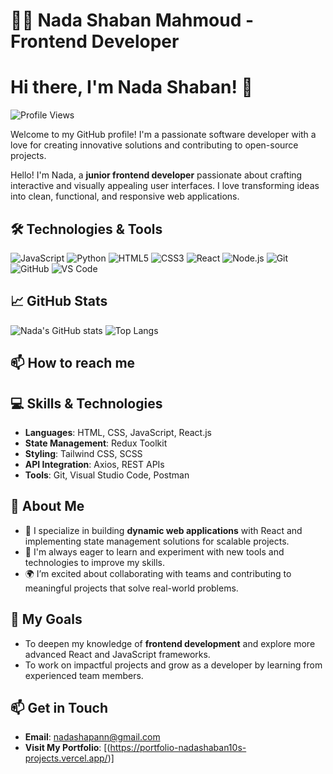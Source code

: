 # 👩‍💻 Nada Shaban Mahmoud - Frontend Developer
# Hi there, I'm Nada Shaban! 👋

![Profile Views](https://komarev.com/ghpvc/?username=nadashaban10&color=blueviolet)

Welcome to my GitHub profile! I'm a passionate software developer with a love for creating innovative solutions and contributing to open-source projects.


Hello! I'm Nada, a **junior frontend developer** passionate about crafting interactive and visually appealing user interfaces. I love transforming ideas into clean, functional, and responsive web applications.


## 🛠️ Technologies & Tools

![JavaScript](https://img.shields.io/badge/-JavaScript-F7DF1E?style=flat-square&logo=javascript&logoColor=black)
![Python](https://img.shields.io/badge/-Python-3776AB?style=flat-square&logo=python&logoColor=white)
![HTML5](https://img.shields.io/badge/-HTML5-E34F26?style=flat-square&logo=html5&logoColor=white)
![CSS3](https://img.shields.io/badge/-CSS3-1572B6?style=flat-square&logo=css3&logoColor=white)
![React](https://img.shields.io/badge/-React-61DAFB?style=flat-square&logo=react&logoColor=black)
![Node.js](https://img.shields.io/badge/-Node.js-339933?style=flat-square&logo=node.js&logoColor=white)
![Git](https://img.shields.io/badge/-Git-F05032?style=flat-square&logo=git&logoColor=white)
![GitHub](https://img.shields.io/badge/-GitHub-181717?style=flat-square&logo=github&logoColor=white)
![VS Code](https://img.shields.io/badge/-VS%20Code-007ACC?style=flat-square&logo=visual-studio-code&logoColor=white)

## 📈 GitHub Stats

![Nada's GitHub stats](https://github-readme-stats.vercel.app/api?username=nadashaban10&show_icons=true&theme=radical)
![Top Langs](https://github-readme-stats.vercel.app/api/top-langs/?username=nadashaban10&layout=compact&theme=radical)

## 📫 How to reach me


## 💻 Skills & Technologies

- **Languages**: HTML, CSS, JavaScript, React.js  
- **State Management**: Redux Toolkit  
- **Styling**: Tailwind CSS, SCSS  
- **API Integration**: Axios, REST APIs  
- **Tools**: Git, Visual Studio Code, Postman  

## 🌟 About Me

- 🚀 I specialize in building **dynamic web applications** with React and implementing state management solutions for scalable projects.  
- 📖 I'm always eager to learn and experiment with new tools and technologies to improve my skills.  
- 🌍 I’m excited about collaborating with teams and contributing to meaningful projects that solve real-world problems.  

## 🌱 My Goals

- To deepen my knowledge of **frontend development** and explore more advanced React and JavaScript frameworks.  
- To work on impactful projects and grow as a developer by learning from experienced team members.  

## 📫 Get in Touch

- **Email**: [nadashapann@gmail.com](mailto:nadashapann@gmail.com)  
- **Visit My Portfolio**: [(https://portfolio-nadashaban10s-projects.vercel.app/)]

